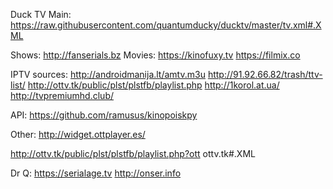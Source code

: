 
Duck TV Main:
https://raw.githubusercontent.com/quantumducky/ducktv/master/tv.xml#.XML


Shows:
http://fanserials.bz
Movies:
https://kinofuxy.tv
https://filmix.co


IPTV sources:
http://androidmanija.lt/amtv.m3u
http://91.92.66.82/trash/ttv-list/
http://ottv.tk/public/plst/plstfb/playlist.php
http://1korol.at.ua/
http://tvpremiumhd.club/



API:
https://github.com/ramusus/kinopoiskpy


Other:
http://widget.ottplayer.es/

http://ottv.tk/public/plst/plstfb/playlist.php?ott
ottv.tk#.XML


Dr Q:
https://serialage.tv
http://onser.info



